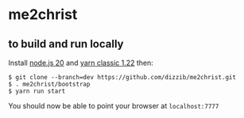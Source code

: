 # me2christ

## to build and run locally

Install [node.js 20][nodejs] and [yarn classic 1.22][yarn] then:

    $ git clone --branch=dev https://github.com/dizzib/me2christ.git
    $ . me2christ/bootstrap
    $ yarn run start

You should now be able to point your browser at `localhost:7777`

[nodejs]: https://nodejs.org
[yarn]: https://classic.yarnpkg.com

